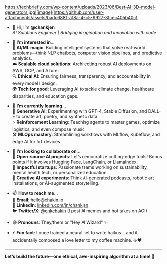 https://techbriefly.com/wp-content/uploads/2023/06/Best-AI-3D-model-generators.jpg![image](https://github.com/user-attachments/assets/badc6881-a18a-46c5-9927-3fcec405b40c)

- 👋 Hi, I’m **@chankjen**  
  *AI Solutions Engineer | Bridging imagination and innovation with code*  

- 👀 **I’m interested in**...  
  🤖 **AI/ML magic**: Building intelligent systems that solve real-world problems—think NLP chatbots, computer vision pipelines, and predictive analytics.  
  ☁️ **Scalable cloud solutions**: Architecting robust AI deployments on AWS, GCP, and Azure.   
  🔍 **Ethical AI**: Ensuring fairness, transparency, and accountability in every model I design.  
  🌍 **Tech for good**: Leveraging AI to tackle climate change, healthcare disparities, and education gaps.  

- 🌱 **I’m currently learning**...  
  🧠 **Generative AI**: Experimenting with GPT-4, Stable Diffusion, and DALL-E to create art, poetry, and synthetic data.  
  ⚡ **Reinforcement Learning**: Teaching agents to master games, optimize logistics, and even compose music.  
  🛠️ **MLOps mastery**: Streamlining workflows with MLflow, Kubeflow, and edge AI for IoT devices.  

- 💞️ **I’m looking to collaborate on**...  
  🚀 **Open-source AI projects**: Let’s democratize cutting-edge tools! Bonus points if it involves Hugging Face, LangChain, or LlamaIndex.  
  🌱 **Impactful startups**: Passionate teams working on sustainability, mental health tech, or personalized education.  
  🤖 **Creative AI experiments**: Think AI-generated podcasts, robotic art installations, or AI-augmented storytelling.  

- 📫 **How to reach me**...  
  📧 **Email**: [hello@chakin.io](charles@powerlearnprojectafrica.org)  
  💼 **LinkedIn**: [linkedin.com/in/chankjen](www.linkedin.com/in/chakin-kim-4a965056)  
  🐦 **Twitter/X**: [@cnkchakin](https://x.com/cnkchakin) (I post AI memes and hot takes on AGI)  

- 😄 **Pronouns**: They/them or "Hey AI Wizard" ✨  

- ⚡ **Fun fact**: I once trained a neural net to write haikus… and it accidentally composed a love letter to my coffee machine. ☕❤️  

---  
**Let’s build the future—one ethical, awe-inspiring algorithm at a time!** 🚀

<!---
chankjen/chankjen is a ✨ special ✨ repository because its `README.md` (this file) appears on your GitHub profile.
You can click the Preview link to take a look at your changes.
--->
